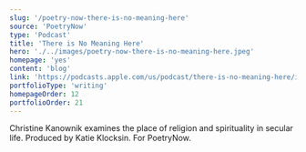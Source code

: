 ```yaml
---
slug: '/poetry-now-there-is-no-meaning-here'
source: 'PoetryNow'
type: 'Podcast'
title: 'There is No Meaning Here'
hero: './../images/poetry-now-there-is-no-meaning-here.jpeg'
homepage: 'yes'
content: 'blog'
link: 'https://podcasts.apple.com/us/podcast/there-is-no-meaning-here/id1110402018?i=1000459058825'
portfolioType: 'writing'
homepageOrder: 12
portfolioOrder: 21
---
```


Christine Kanownik examines the place of religion and spirituality in secular life. Produced by Katie Klocksin. For PoetryNow.
